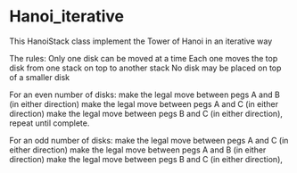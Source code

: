 # Hanoi_iterative

This HanoiStack class implement the Tower of Hanoi in an iterative way

The rules:
Only one disk can be moved at a time
Each one moves the top disk from one stack on top to another stack
No disk may be placed on top of a smaller disk 

For an even number of disks:
make the legal move between pegs A and B (in either direction)
make the legal move between pegs A and C (in either direction)
make the legal move between pegs B and C (in either direction),
repeat until complete.

For an odd number of disks:
make the legal move between pegs A and C (in either direction)
make the legal move between pegs A and B (in either direction)
make the legal move between pegs B and C (in either direction),

